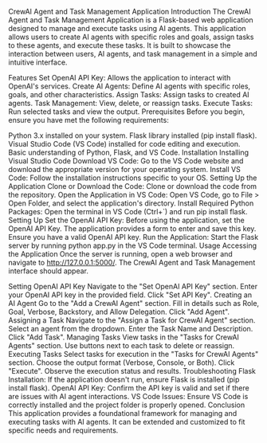CrewAI Agent and Task Management Application
Introduction
The CrewAI Agent and Task Management Application is a Flask-based web application designed to manage and execute tasks using AI agents. This application allows users to create AI agents with specific roles and goals, assign tasks to these agents, and execute these tasks. It is built to showcase the interaction between users, AI agents, and task management in a simple and intuitive interface.

Features
Set OpenAI API Key: Allows the application to interact with OpenAI's services.
Create AI Agents: Define AI agents with specific roles, goals, and other characteristics.
Assign Tasks: Assign tasks to created AI agents.
Task Management: View, delete, or reassign tasks.
Execute Tasks: Run selected tasks and view the output.
Prerequisites
Before you begin, ensure you have met the following requirements:

Python 3.x installed on your system.
Flask library installed (pip install flask).
Visual Studio Code (VS Code) installed for code editing and execution.
Basic understanding of Python, Flask, and VS Code.
Installation
Installing Visual Studio Code
Download VS Code: Go to the VS Code website and download the appropriate version for your operating system.
Install VS Code: Follow the installation instructions specific to your OS.
Setting Up the Application
Clone or Download the Code: Clone or download the code from the repository.
Open the Application in VS Code: Open VS Code, go to File > Open Folder, and select the application's directory.
Install Required Python Packages: Open the terminal in VS Code (Ctrl+`) and run pip install flask.
Setting Up
Set the OpenAI API Key: Before using the application, set the OpenAI API Key. The application provides a form to enter and save this key. Ensure you have a valid OpenAI API key.
Run the Application: Start the Flask server by running python app.py in the VS Code terminal.
Usage
Accessing the Application
Once the server is running, open a web browser and navigate to http://127.0.0.1:5000/. The CrewAI Agent and Task Management interface should appear.

Setting OpenAI API Key
Navigate to the "Set OpenAI API Key" section.
Enter your OpenAI API key in the provided field.
Click "Set API Key".
Creating an AI Agent
Go to the "Add a CrewAI Agent" section.
Fill in details such as Role, Goal, Verbose, Backstory, and Allow Delegation.
Click "Add Agent".
Assigning a Task
Navigate to the "Assign a Task for CrewAI Agent" section.
Select an agent from the dropdown.
Enter the Task Name and Description.
Click "Add Task".
Managing Tasks
View tasks in the "Tasks for CrewAI Agents" section.
Use buttons next to each task to delete or reassign.
Executing Tasks
Select tasks for execution in the "Tasks for CrewAI Agents" section.
Choose the output format (Verbose, Console, or Both).
Click "Execute".
Observe the execution status and results.
Troubleshooting
Flask Installation: If the application doesn't run, ensure Flask is installed (pip install flask).
OpenAI API Key: Confirm the API key is valid and set if there are issues with AI agent interactions.
VS Code Issues: Ensure VS Code is correctly installed and the project folder is properly opened.
Conclusion
This application provides a foundational framework for managing and executing tasks with AI agents. It can be extended and customized to fit specific needs and requirements.
